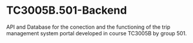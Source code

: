 # TC3005B.501-Backend

API and Database for the conection and the functioning of the trip management system portal developed in course TC3005B by group 501. 
